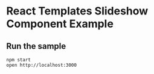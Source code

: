 React Templates Slideshow Component Example
===========================================


## Run the sample

```
npm start
open http://localhost:3000
```

